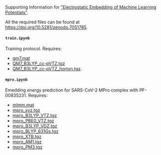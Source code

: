 Supporting Information for ["Electrostatic Embedding of Machine Learning Potentials"](https://doi.org/10.26434/chemrxiv-2022-rknwt).

All the required files can be found at https://doi.org/10.5281/zenodo.7051785.

#### `train.ipynb`
Training protocol. Requires: 
- [qm7.mat](http://quantum-machine.org/data/qm7.mat)
- [QM7_B3LYP_cc-pVTZ.tgz](https://zenodo.org/record/7051785/files/QM7_B3LYP_cc-pVTZ.tgz)
- [QM7_B3LYP_cc-pVTZ_horton.tgz](https://zenodo.org/record/7051785/files/QM7_B3LYP_cc-pVTZ_horton.tgz).
#### `mpro.ipynb`
Emedding energy prediction for SARS-CoV-2 MPro complex with PF-00835231. Requires:
- [mlmm.mat](https://zenodo.org/record/7051785/files/mlmm.mat)
- [mpro_xyz.tgz](https://zenodo.org/record/7051785/files/mpro_xyz.tgz)
- [mpro_B3LYP_VTZ.tgz](https://zenodo.org/record/7051785/files/mpro_B3LYP_VTZ.tgz)
- [mpro_PBE0_VTZ.tgz](https://zenodo.org/record/7051785/files/mpro_PBE0_VTZ.tgz)
- [mpro_B3LYP_VDZ.tgz](https://zenodo.org/record/7051785/files/mpro_B3LYP_VDZ.tgz)
- [mpro_BLYP_631Gs.tgz](https://zenodo.org/record/7051785/files/mpro_BLYP_631Gs.tgz)
- [mpro_XTB.tgz](https://zenodo.org/record/7051785/files/mpro_XTB.tgz)
- [mpro_AM1.tgz](https://zenodo.org/record/7051785/files/mpro_AM1.tgz)
- [mpro_PM3.tgz](https://zenodo.org/record/7051785/files/mpro_PM3.tgz)
